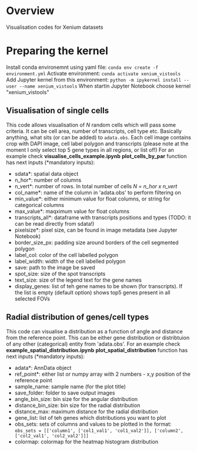 # Overview
Visualisation codes for Xenium datasets

# Preparing the kernel
Install conda environemnt using yaml file:
`conda env create -f environment.yml`
Activate environment:
`conda activate xenium_vistools`
Add Jupyter kernel from this environment:
`python -m ipykernel install --user --name xenium_vistools`
When startin Jupyter Notebook choose kernel "xenium_vistools"

## Visualisation of single cells
This code allows visualisation of *N* random cells which will pass some criteria. It can be cell area, number of transcripts, cell type etc. Basically anything, what sits (or can be added) to `adata.obs`. Each cell image contains crop with DAPI image, cell label polygon and transcripts (please note at the moment I only select top 5 gene types in all regions, or list of!) For an example check **visualise_cells_example.ipynb**
**plot_cells_by_par** function has next inputs (*mandatory inputs):
 - sdata*: spatial data object
 - n_hor*: number of columns
 - n_vert*: number of rows. In total number of cells *N = n_hor x n_vert*
 - col_name*: name of the column in 'adata.obs' to perform filtering on
 - min_value*: either minimum value for float columns, or string for categorical columns
 - max_value*: maqximum value for float columns
 - transcripts_all*: dataframe with transcripts positions and types (TODO: it can be read directly from sdata!)
 - pixelsize*: pixel size, can be found in image metadata (see Jupyter Notebook)
 - border_size_px: padding size around borders of the cell segmented polygon
 - label_col: color of the cell labelled polygon
 - label_width: width of the cell labelled polygon
 - save: path to the image be saved
 - spot_size: size of the spot transcripts
 - text_size: size of the legend text for the gene names
 - display_genes: list of teh gene names to be shown (for transcripts). If the list is empty (default option) shows top5 genes present in all selected FOVs

## Radial distribution of genes/cell types
This code can visualise a distribution as a function of angle and distance from the reference point. This can be either gene distribution or distribtuion of any other (categorical) entity from 'adata.obs'. For an example check **example_spatial_distribution.ipynb**
**plot_spatial_distribution** function has next inputs (*mandatory inputs):
 - adata*: AnnData object
 - ref_point*: either list or numpy array with 2 numbers - x,y position of the reference point 
 - sample_name: sample name (for the plot title)
 - save_folder: folder to save output images
 - angle_bin_size: bin size for the angular distribution
 - distance_bin_size: bin size for the radial distribution
 - distance_max: maximum distance for the radial distribution
 - gene_list: list of teh genes which distributions you want to plot
 - obs_sets: sets of columns and values to be plotted in the format: `obs_sets = [['column1', ['col1_val1', 'col1_val2']], ['column2', ['col2_val1', 'col2_val2']]]`
 - colormap: colormap for the heatmap histogram distribution
